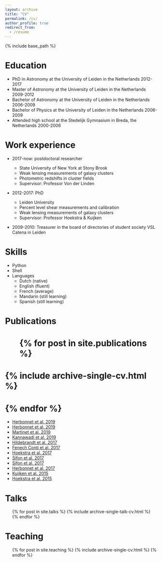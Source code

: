 ```yaml
---
layout: archive
title: "CV"
permalink: /cv/
author_profile: true
redirect_from:
  - /resume
---
```



[//]: # (This is a comment, it will not be included)
[//]: # (in  the output file unless you use it in)
[//]: # (a reference style link.)

{% include base_path %}

Education
======

* PhD in Astronomy at the University of Leiden in the Netherlands 2012-2017
* Master of Astronomy at the University of Leiden in the Netherlands 2009-2012 
* Bachelor of Astronomy at the University of Leiden in the Netherlands 2006-2009 
* Bachelor of Physics at the University of Leiden in the Netherlands 2006-2009 
* Attended high school at the Stedelijk Gymnasium in Breda, the Netherlands 2000-2006 

Work experience
======

* 2017-now: postdoctoral researcher
  * State University of New York at Stony Brook
  * Weak lensing measurements of galaxy clusters 
  * Photometric redshifts in cluster fields
  * Supervisor: Professor Von der Linden

* 2012-2017: PhD
  * Leiden University
  * Percent level shear measurements and calibration
  * Weak lensing measurements of galaxy clusters 
  * Supervisor: Professor Hoekstra & Kuijken

* 2009-2010: Treasurer in the board of directories of student society VSL Catena in Leiden
  
Skills
======
* Python
* Shell
* Languages
  * Dutch (native)
  * English (fluent)
  * French (average)
  * Mandarin (still learning)
  * Spanish (still learning)

Publications
======
#  <ul>{% for post in site.publications %}
#    {% include archive-single-cv.html %}
#  {% endfor %}</ul>
* [Herbonnet et al. 2019](https://arxiv.org/abs/1912.04414)
* [Herbonnet et al. 2019](https://arxiv.org/abs/1910.07664)
* [Martinet et al. 2019](https://arxiv.org/abs/1902.00044)
* [Kannawadi et al. 2019](https://arxiv.org/abs/1812.03983)
* [Hildebrandt et al. 2017](https://arxiv.org/abs/1606.05338)
* [Fenech Conti et al. 2017](https://arxiv.org/abs/1606.05337)
* [Hoekstra et al. 2017](https://arxiv.org/abs/1609.03281)
* [Sifon et al. 2017](https://arxiv.org/pdf/1706.06125)
* [Sifon et al. 2017](https://arxiv.org/pdf/1704.07847)
* [Herbonnet et al. 2017](https://arxiv.org/abs/1607.02056)
* [Kuijken et al. 2015](https://arxiv.org/pdf/1507.00738)
* [Hoekstra et al. 2015](https://arxiv.org/abs/1502.01883)
  
Talks
======
  <ul>{% for post in site.talks %}
    {% include archive-single-talk-cv.html %}
  {% endfor %}</ul>
  
Teaching
======
  <ul>{% for post in site.teaching %}
    {% include archive-single-cv.html %}
  {% endfor %}</ul>
  
